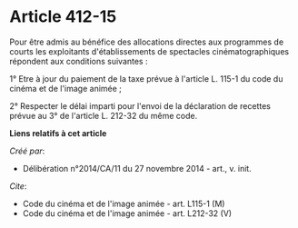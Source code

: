 # Article 412-15

Pour être admis au bénéfice des allocations directes aux programmes de courts les exploitants d'établissements de spectacles
cinématographiques répondent aux conditions suivantes : 

1° Etre à jour du paiement de la taxe prévue à l'article L. 115-1 du code du cinéma et de l'image animée ; 

2° Respecter le délai imparti pour l'envoi de la déclaration de recettes prévue au 3° de l'article L. 212-32 du même code.

**Liens relatifs à cet article**

_Créé par_:

  - Délibération n°2014/CA/11 du 27 novembre 2014 - art., v. init.

_Cite_:

  - Code du cinéma et de l'image animée - art. L115-1 (M)
  - Code du cinéma et de l'image animée - art. L212-32 (V)
